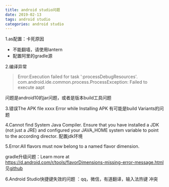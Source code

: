 ```yaml
---
title: android studio问题
date: 2019-02-13
tags: android studio
categories: android studio
---
```




1.as配置：卡死原因

- 不能翻墙，请使用lantern
- 配置阿里的gradle源

2.编译异常

> Error:Execution failed for task ':processDebugResources'. com.android.ide.common.process.ProcessException: Failed to execute aapt

问题是android10的jar问题，或者是版本build工具问题

3.错误The APK file xxxx Error while Installing APK
有可能是build Variants的问题

4.Cannot find System Java Compiler. Ensure that you have installed a JDK (not just a JRE) and configured your JAVA_HOME system variable to point to the according director.
配置jdk环境

5.Error:All flavors must now belong to a named flavor dimension. 

gradle升级问题：Learn more at <https://d.android.com/r/tools/flavorDimensions-missing-error-message.html> 见[github](https://github.com/googlecodelabs/android-testing/issues/85)

6.Android Studio快捷键失效的问题 ：qq，微信，有道翻译，输入法热键 冲突